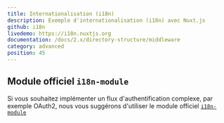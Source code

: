 ```yaml
---
title: Internationalisation (i18n)
description: Exemple d'internationalisation (i18n) avec Nuxt.js
github: i18n
livedemo: https://i18n.nuxtjs.org
documentation: /docs/2.x/directory-structure/middleware
category: advanced
position: 45
---
```


## Module officiel `i18n-module`

Si vous souhaitez implémenter un flux d'authentification complexe, par exemple OAuth2, nous vous suggérons d'utiliser le module officiel [`i18n-module`](https://github.com/nuxt-community/nuxt-i18n/)
